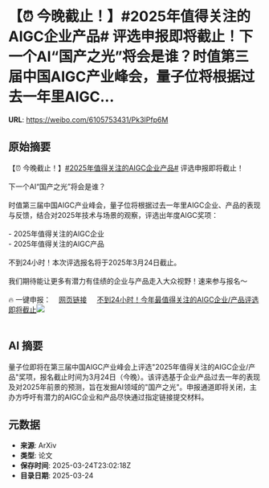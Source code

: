 # 【⏰ 今晚截止！】#2025年值得关注的AIGC企业产品# 评选申报即将截止！下一个AI“国产之光”将会是谁？时值第三届中国AIGC产业峰会，量子位将根据过去一年里AIGC...

**URL**: https://weibo.com/6105753431/Pk3IPfp6M

## 原始摘要

【⏰ 今晚截止！】<a href="https://m.weibo.cn/search?containerid=231522type%3D1%26t%3D10%26q%3D%232025%E5%B9%B4%E5%80%BC%E5%BE%97%E5%85%B3%E6%B3%A8%E7%9A%84AIGC%E4%BC%81%E4%B8%9A%E4%BA%A7%E5%93%81%23&amp;extparam=%232025%E5%B9%B4%E5%80%BC%E5%BE%97%E5%85%B3%E6%B3%A8%E7%9A%84AIGC%E4%BC%81%E4%B8%9A%E4%BA%A7%E5%93%81%23" data-hide=""><span class="surl-text">#2025年值得关注的AIGC企业产品#</span></a> 评选申报即将截止！<br><br>下一个AI“国产之光”将会是谁？<br><br>时值第三届中国AIGC产业峰会，量子位将根据过去一年里AIGC企业、产品的表现与反馈，结合对2025年技术与场景的观察，评选出年度AIGC奖项：<br><br>- 2025年值得关注的AIGC企业<br>- 2025年值得关注的AIGC产品<br><br>不到24小时！本次评选报名将于2025年3月24日截止。<br><br>我们期待能让更多有潜力有佳绩的企业与产品走入大众视野！速来参与报名～<br><br>🔥 一键申报：<a href="https://weibo.cn/sinaurl?u=https%3A%2F%2Fwj.qq.com%2Fs2%2F17724245%2F52e8%2F" data-hide=""><span class="url-icon"><img style="width: 1rem;height: 1rem" src="https://h5.sinaimg.cn/upload/2015/09/25/3/timeline_card_small_web_default.png" referrerpolicy="no-referrer"></span><span class="surl-text">网页链接</span></a> <a href="https://weibo.com/ttarticle/p/show?id=2309405147808713016064" data-hide=""><span class="url-icon"><img style="width: 1rem;height: 1rem" src="https://h5.sinaimg.cn/upload/2015/09/25/3/timeline_card_small_article_default.png" referrerpolicy="no-referrer"></span><span class="surl-text">不到24小时！今年最值得关注的AIGC企业/产品评选即将截止</span></a><img style="" src="https://tvax3.sinaimg.cn/large/006Fd7o3gy1hzsaqi5zvej30hs0a0q3o.jpg" referrerpolicy="no-referrer"><br><br>

## AI 摘要

量子位即将在第三届中国AIGC产业峰会上评选"2025年值得关注的AIGC企业/产品"奖项，报名截止时间为3月24日（今晚）。该评选基于企业产品过去一年的表现及对2025年前景的预测，旨在发掘AI领域的"国产之光"。申报通道即将关闭，主办方呼吁有潜力的AIGC企业和产品尽快通过指定链接提交材料。

## 元数据

- **来源**: ArXiv
- **类型**: 论文
- **保存时间**: 2025-03-24T23:02:18Z
- **目录日期**: 2025-03-24
